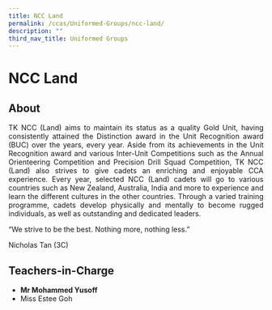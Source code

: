 ```yaml
---
title: NCC Land
permalink: /ccas/Uniformed-Groups/ncc-land/
description: ""
third_nav_title: Uniformed Groups
---
```

# NCC Land

## **About**

<p style="text-align: justify;">TK NCC (Land) aims to maintain its status as a quality Gold Unit, having consistently attained the Distinction award in the Unit Recognition award (BUC) over the years, every year. Aside from its achievements in the Unit Recognition award and various Inter-Unit Competitions such as the Annual Orienteering Competition and Precision Drill Squad Competition, TK NCC (Land) also strives to give cadets an enriching and enjoyable CCA experience. Every year, selected NCC (Land) cadets will go to various countries such as New Zealand, Australia, India and more to experience and learn the different cultures in the other countries. Through a varied training programme, cadets develop physically and mentally to become rugged individuals, as well as outstanding and dedicated leaders.</p>

“We strive to be the best. Nothing more, nothing less.”

Nicholas Tan (3C)

## **Teachers-in-Charge**

*   **Mr Mohammed Yusoff** 
*   Miss Estee Goh